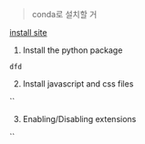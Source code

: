 > conda로 설치할 거

[install site](http://jupyter-contrib-nbextensions.readthedocs.io/en/latest/install.html)

1. Install the python package

`dfd`

2. Install javascript and css files

``

3. Enabling/Disabling extensions

``